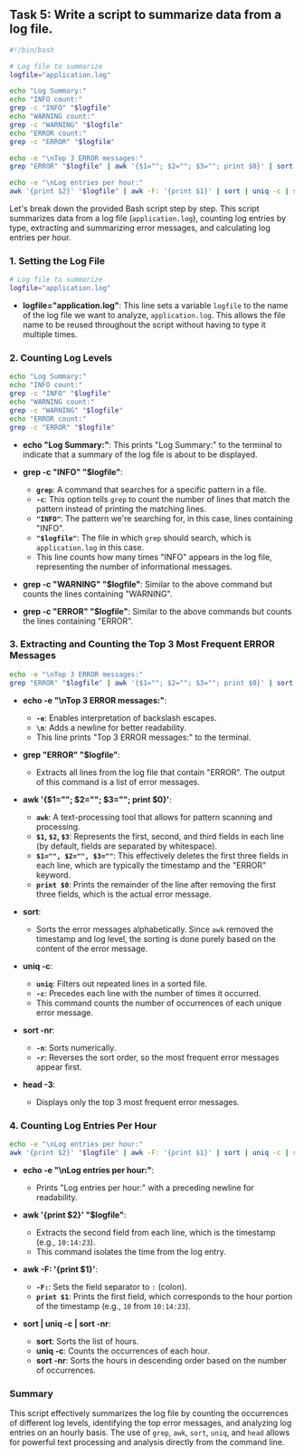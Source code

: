 ## Task 5: Write a script to summarize data from a log file. 

```bash
#!/bin/bash

# Log file to summarize
logfile="application.log"

echo "Log Summary:"
echo "INFO count:"
grep -c "INFO" "$logfile"
echo "WARNING count:"
grep -c "WARNING" "$logfile"
echo "ERROR count:"
grep -c "ERROR" "$logfile"

echo -e "\nTop 3 ERROR messages:"
grep "ERROR" "$logfile" | awk '{$1=""; $2=""; $3=""; print $0}' | sort | uniq -c | sort -nr | head -3

echo -e "\nLog entries per hour:"
awk '{print $2}' "$logfile" | awk -F: '{print $1}' | sort | uniq -c | sort -nr
```

Let's break down the provided Bash script step by step. This script summarizes data from a log file (`application.log`), counting log entries by type, extracting and summarizing error messages, and calculating log entries per hour.

### 1. Setting the Log File
```bash
# Log file to summarize
logfile="application.log"
```
- **logfile="application.log"**: This line sets a variable `logfile` to the name of the log file we want to analyze, `application.log`. This allows the file name to be reused throughout the script without having to type it multiple times.

### 2. Counting Log Levels
```bash
echo "Log Summary:"
echo "INFO count:"
grep -c "INFO" "$logfile"
echo "WARNING count:"
grep -c "WARNING" "$logfile"
echo "ERROR count:"
grep -c "ERROR" "$logfile"
```
- **echo "Log Summary:"**: This prints "Log Summary:" to the terminal to indicate that a summary of the log file is about to be displayed.

- **grep -c "INFO" "$logfile"**:
  - **`grep`**: A command that searches for a specific pattern in a file.
  - **`-c`**: This option tells `grep` to count the number of lines that match the pattern instead of printing the matching lines.
  - **`"INFO"`**: The pattern we're searching for, in this case, lines containing "INFO".
  - **`"$logfile"`**: The file in which `grep` should search, which is `application.log` in this case.
  - This line counts how many times "INFO" appears in the log file, representing the number of informational messages.

- **grep -c "WARNING" "$logfile"**: Similar to the above command but counts the lines containing "WARNING".

- **grep -c "ERROR" "$logfile"**: Similar to the above commands but counts the lines containing "ERROR".

### 3. Extracting and Counting the Top 3 Most Frequent ERROR Messages
```bash
echo -e "\nTop 3 ERROR messages:"
grep "ERROR" "$logfile" | awk '{$1=""; $2=""; $3=""; print $0}' | sort | uniq -c | sort -nr | head -3
```
- **echo -e "\nTop 3 ERROR messages:"**: 
  - **`-e`**: Enables interpretation of backslash escapes.
  - **`\n`**: Adds a newline for better readability.
  - This line prints "Top 3 ERROR messages:" to the terminal.

- **grep "ERROR" "$logfile"**:
  - Extracts all lines from the log file that contain "ERROR". The output of this command is a list of error messages.

- **awk '{$1=""; $2=""; $3=""; print $0}'**:
  - **`awk`**: A text-processing tool that allows for pattern scanning and processing.
  - **`$1`, `$2`, `$3`**: Represents the first, second, and third fields in each line (by default, fields are separated by whitespace).
  - **`$1="", $2="", $3=""`**: This effectively deletes the first three fields in each line, which are typically the timestamp and the "ERROR" keyword.
  - **`print $0`**: Prints the remainder of the line after removing the first three fields, which is the actual error message.

- **sort**:
  - Sorts the error messages alphabetically. Since `awk` removed the timestamp and log level, the sorting is done purely based on the content of the error message.

- **uniq -c**:
  - **`uniq`**: Filters out repeated lines in a sorted file.
  - **`-c`**: Precedes each line with the number of times it occurred.
  - This command counts the number of occurrences of each unique error message.

- **sort -nr**:
  - **`-n`**: Sorts numerically.
  - **`-r`**: Reverses the sort order, so the most frequent error messages appear first.

- **head -3**:
  - Displays only the top 3 most frequent error messages.

### 4. Counting Log Entries Per Hour
```bash
echo -e "\nLog entries per hour:"
awk '{print $2}' "$logfile" | awk -F: '{print $1}' | sort | uniq -c | sort -nr
```
- **echo -e "\nLog entries per hour:"**: 
  - Prints "Log entries per hour:" with a preceding newline for readability.

- **awk '{print $2}' "$logfile"**:
  - Extracts the second field from each line, which is the timestamp (e.g., `10:14:23`).
  - This command isolates the time from the log entry.

- **awk -F: '{print $1}'**:
  - **`-F:`**: Sets the field separator to `:` (colon).
  - **`print $1`**: Prints the first field, which corresponds to the hour portion of the timestamp (e.g., `10` from `10:14:23`).

- **sort | uniq -c | sort -nr**:
  - **sort**: Sorts the list of hours.
  - **uniq -c**: Counts the occurrences of each hour.
  - **sort -nr**: Sorts the hours in descending order based on the number of occurrences.

### Summary
This script effectively summarizes the log file by counting the occurrences of different log levels, identifying the top error messages, and analyzing log entries on an hourly basis. The use of `grep`, `awk`, `sort`, `uniq`, and `head` allows for powerful text processing and analysis directly from the command line.